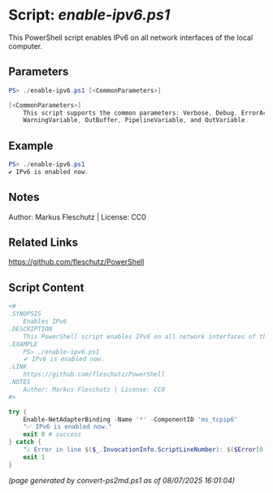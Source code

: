 Script: *enable-ipv6.ps1*
========================

This PowerShell script enables IPv6 on all network interfaces of the local computer.

Parameters
----------
```powershell
PS> ./enable-ipv6.ps1 [<CommonParameters>]

[<CommonParameters>]
    This script supports the common parameters: Verbose, Debug, ErrorAction, ErrorVariable, WarningAction, 
    WarningVariable, OutBuffer, PipelineVariable, and OutVariable.
```

Example
-------
```powershell
PS> ./enable-ipv6.ps1
✔ IPv6 is enabled now.

```

Notes
-----
Author: Markus Fleschutz | License: CC0

Related Links
-------------
https://github.com/fleschutz/PowerShell

Script Content
--------------
```powershell
<#
.SYNOPSIS
	Enables IPv6
.DESCRIPTION
	This PowerShell script enables IPv6 on all network interfaces of the local computer.
.EXAMPLE
	PS> ./enable-ipv6.ps1
	✔ IPv6 is enabled now.
.LINK
	https://github.com/fleschutz/PowerShell
.NOTES
	Author: Markus Fleschutz | License: CC0
#>

try {
	Enable-NetAdapterBinding -Name '*' -ComponentID 'ms_tcpip6'
	"✅ IPv6 is enabled now."
	exit 0 # success
} catch {
	"⚠️ Error in line $($_.InvocationInfo.ScriptLineNumber): $($Error[0])"
	exit 1
}
```

*(page generated by convert-ps2md.ps1 as of 08/07/2025 16:01:04)*
